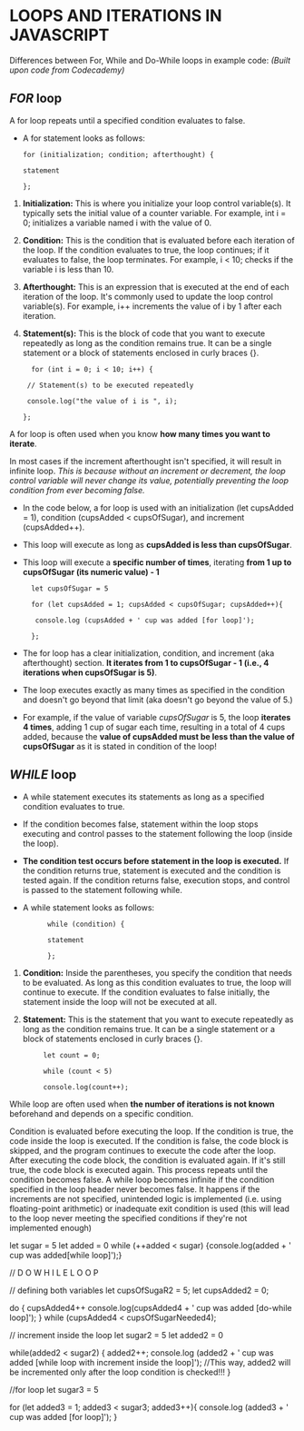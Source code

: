 # LOOPS AND ITERATIONS IN JAVASCRIPT


Differences between For, While and Do-While loops in example code:
_(Built upon code from Codecademy)_

## _FOR_ loop
A for loop repeats until a specified condition evaluates to false. 

- A for statement looks as follows:

      for (initialization; condition; afterthought) {

      statement

      };
  
1. **Initialization:** This is where you initialize your loop control variable(s). It typically sets the initial value of a counter variable. For example, int i = 0; initializes a variable named i with the value of 0.
2. **Condition:** This is the condition that is evaluated before each iteration of the loop. If the condition evaluates to true, the loop continues; if it evaluates to false, the loop terminates. For example, i < 10; checks if the variable i is less than 10.
3. **Afterthought:** This is an expression that is executed at the end of each iteration of the loop. It's commonly used to update the loop control variable(s). For example, i++ increments the value of i by 1 after each iteration.
4. **Statement(s):** This is the block of code that you want to execute repeatedly as long as the condition remains true. It can be a single statement or a block of statements enclosed in curly braces {}.


         for (int i = 0; i < 10; i++) {
  
        // Statement(s) to be executed repeatedly
  
        console.log("the value of i is ", i);
  
       };

A for loop is often used when you know **how many times you want to iterate**.

In most cases if the increment afterthought isn't specified, it will result in infinite loop. _This is because without an increment or decrement, the loop control variable will never change its value, potentially preventing the loop condition from ever becoming false._


- In the code below, a for loop is used with an initialization (let cupsAdded = 1), condition (cupsAdded < cupsOfSugar), and increment (cupsAdded++).

- This loop will execute as long as **cupsAdded is less than cupsOfSugar**.
 
- This loop will execute a **specific number of times**, iterating **from 1 up to cupsOfSugar (its numeric value) - 1**


        let cupsOfSugar = 5

        for (let cupsAdded = 1; cupsAdded < cupsOfSugar; cupsAdded++){

         console.log (cupsAdded + ' cup was added [for loop]');

        };

- The for loop has a clear initialization, condition, and increment (aka afterthought) section. **It iterates from 1 to cupsOfSugar - 1 (i.e., 4 iterations when cupsOfSugar is 5)**.
- The loop executes exactly as many times as specified in the condition and doesn't go beyond that limit (aka doesn't go beyond the value of 5.)
- For example, if the value of variable _cupsOfSugar_ is 5, the loop **iterates 4 times**, adding 1 cup of sugar each time, resulting in a total of 4 cups added, because the **value of cupsAdded must be less than the value of cupsOfSugar** as it is stated in condition of the loop!


## _WHILE_ loop
- A while statement executes its statements as long as a specified condition evaluates to true.
- If the condition becomes false, statement within the loop stops executing and control passes to the statement following the loop (inside the loop).
- **The condition test occurs before statement in the loop is executed.** If the condition returns true, statement is executed and the condition is tested again. If the condition returns false, execution stops, and control is passed to the statement following while.

- A while statement looks as follows:

            while (condition) {

            statement

            };
  
1. **Condition:** Inside the parentheses, you specify the condition that needs to be evaluated. As long as this condition evaluates to true, the loop will continue to execute. If the condition evaluates to false initially, the statement inside the loop will not be executed at all.
2. **Statement:** This is the statement that you want to execute repeatedly as long as the condition remains true. It can be a single statement or a block of statements enclosed in curly braces {}.


            let count = 0;

            while (count < 5)

            console.log(count++);

   

While loop are often used when **the number of iterations is not known** beforehand and depends on a specific condition.

Condition is evaluated before executing the loop. If the condition is true, the code inside the loop is executed. If the condition is false, the code block is skipped, and the program continues to execute the code after the loop. After executing the code block, the condition is evaluated again. If it's still true, the code block is executed again. This process repeats until the condition becomes false.
A while loop becomes infinite if the condition specified in the loop header never becomes false. It happens if the increments are not specified, unintended logic is implemented (i.e. using floating-point arithmetic) or inadequate exit condition is used (this will lead to the loop never meeting the specified conditions if they're not implemented enough)




let sugar = 5
let added = 0
while (++added < sugar)
{console.log(added + ' cup was added[while loop]');}



// D O   W H I L E   L O O P 

// defining both variables 
let cupsOfSugaR2 = 5;
let cupsAdded2 = 0;

do {
  cupsAdded4++
  console.log(cupsAdded4 + ' cup was added [do-while loop]');
} while (cupsAdded4 < cupsOfSugarNeeded4);



// increment inside the loop
let sugar2 = 5
let added2 = 0

while(added2 < sugar2) {
  added2++;
  console.log (added2 + ' cup was added [while loop with increment inside the loop]');
  //This way, added2 will be incremented only after the loop condition is checked!!!
}


//for loop
let sugar3 = 5

for (let added3 = 1; added3 < sugar3; added3++){
    console.log (added3 + ' cup was added [for loop]');
}
